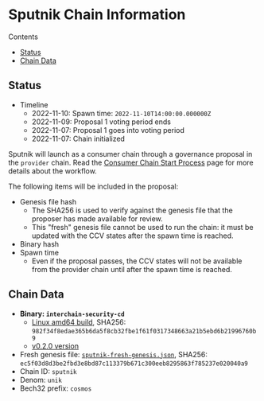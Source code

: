 # Sputnik Chain Information

Contents

* [Status](#status)
* [Chain Data](#chain-data)

## Status

* Timeline
  * 2022-11-10: Spawn time: `2022-11-10T14:00:00.000000Z`
  * 2022-11-09: Proposal 1 voting period ends
  * 2022-11-07: Proposal 1 goes into voting period
  * 2022-11-07: Chain initialized

Sputnik will launch as a consumer chain through a governance proposal in the `provider` chain. Read the [Consumer Chain Start Process](/docs/Consumer-Chain-Start-Process.md) page for more details about the workflow.

The following items will be included in the proposal:
* Genesis file hash
  * The SHA256 is used to verify against the genesis file that the proposer has made available for review.
  * This "fresh" genesis file cannot be used to run the chain: it must be updated with the CCV states after the spawn time is reached.
* Binary hash
* Spawn time
  * Even if the proposal passes, the CCV states will not be available from the provider chain until after the spawn time is reached.

## Chain Data

* **Binary: `interchain-security-cd`**
  * [Linux amd64 build](interchain-security-cd), SHA256: `982f34f8edae365b6da5f8cb32fbe1f61f0317348663a21b5ebd6b21996760b9`
  * [v0.2.0 version](https://github.com/cosmos/interchain-security/releases/tag/v0.2.0)
* Fresh genesis file: [`sputnik-fresh-genesis.json`](sputnik-fresh-genesis.json), SHA256: `ec5f03d8d3be2fbd3e8bd87c113379b671c300eeb8295863f785237e020040a9`
* Chain ID: `sputnik`
* Denom: `unik`
* Bech32 prefix: `cosmos`
